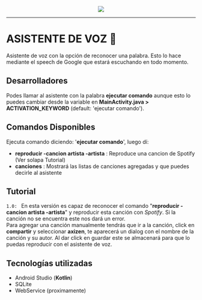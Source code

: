 <p align="center">
  <img src="https://cdn.canstarblue.co.nz/wp-content/uploads/banner-with-robot-coffee.jpg">
</p>

- - -

# ASISTENTE DE VOZ :speak_no_evil:
Asistente de voz con la opción de reconocer una palabra. Esto lo hace mediante el speech de Google que estará escuchando en todo momento.

## Desarrolladores
Podes llamar al asistente con la palabra **ejecutar comando** aunque esto lo puedes cambiar desde la variable en **MainActivity.java > ACTIVATION_KEYWORD** (default: 'ejecutar comando').

## Comandos Disponibles
Ejecuta comando diciendo: '**ejecutar comando**', luego dí:
* **reproducir -cancion artista -artista** : Reproduce una cancion de Spotify (Ver solapa Tutorial)
* **canciones** : Mostrará las listas de canciones agregadas y que puedes decirle al asistente


## Tutorial
`1.0: ` En esta versión es capaz de reconocer el comando "**reproducir -cancion artista -artista**" y reproducir esta canción con *Spotify*. Si la canción no se encuentra este nos dará un error.<br>
  Para agregar una canción manualmente tendrás que ir a la canción, click en **compartir** y seleccionar **axizen**, te aparecerá un dialog con el nombre de la canción y su autor. Al dar click en guardar este se almacenará para que lo puedas reproducír con el asistente de voz.
  
## Tecnologías utilizadas
* Android Studio (**Kotlin**)
* SQLite
* WebService (proximamente)


